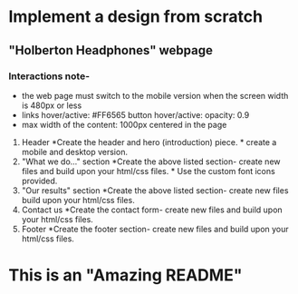 # Implement a design from scratch

## "Holberton Headphones" webpage

### Interactions note-

- the web page must switch to the mobile version when the screen width
is 480px or less
- links hover/active: #FF6565
button hover/active: opacity: 0.9
- max width of the content: 1000px centered in the page

1. Header
    *Create the header and hero (introduction) piece.
        * create a mobile and desktop version.
2. "What we do..." section
    *Create the above listed section- create new files and build upon your html/css files.
        * Use the custom font icons provided.
3. "Our results" section
    *Create the above listed section- create new files build upon your html/css files.
4. Contact us
    *Create the contact form- create new files and build upon your html/css files.
5. Footer
    *Create the footer section- create new files and build upon your html/css files.
# This is an "Amazing README"
